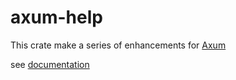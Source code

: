 # axum-help

This crate make a series of enhancements for [Axum](https://docs.rs/axum/latest/axum/)

see [documentation](https://docs.rs/axum-help)


